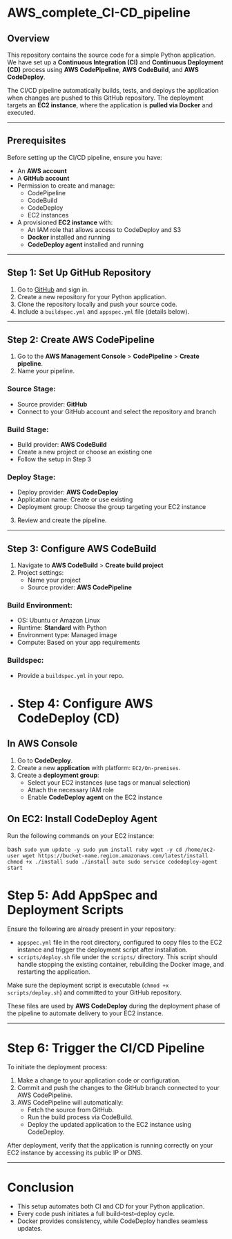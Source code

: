 # AWS_complete_CI-CD_pipeline

## Overview

This repository contains the source code for a simple Python application. We have set up a **Continuous Integration (CI)** and **Continuous Deployment (CD)** process using **AWS CodePipeline**, **AWS CodeBuild**, and **AWS CodeDeploy**.

The CI/CD pipeline automatically builds, tests, and deploys the application when changes are pushed to this GitHub repository. The deployment targets an **EC2 instance**, where the application is **pulled via Docker** and executed.

---

## Prerequisites

Before setting up the CI/CD pipeline, ensure you have:

- An **AWS account**
- A **GitHub account**
- Permission to create and manage:
  - CodePipeline
  - CodeBuild
  - CodeDeploy
  - EC2 instances
- A provisioned **EC2 instance** with:
  - An IAM role that allows access to CodeDeploy and S3
  - **Docker** installed and running
  - **CodeDeploy agent** installed and running

---

## Step 1: Set Up GitHub Repository

1. Go to [GitHub](https://github.com) and sign in.
2. Create a new repository for your Python application.
3. Clone the repository locally and push your source code.
4. Include a `buildspec.yml` and `appspec.yml` file (details below).

---

## Step 2: Create AWS CodePipeline

1. Go to the **AWS Management Console** > **CodePipeline** > **Create pipeline**.
2. Name your pipeline.

### Source Stage:
- Source provider: **GitHub**
- Connect to your GitHub account and select the repository and branch

### Build Stage:
- Build provider: **AWS CodeBuild**
- Create a new project or choose an existing one
- Follow the setup in Step 3

### Deploy Stage:
- Deploy provider: **AWS CodeDeploy**
- Application name: Create or use existing
- Deployment group: Choose the group targeting your EC2 instance

3. Review and create the pipeline.

---

## Step 3: Configure AWS CodeBuild

1. Navigate to **AWS CodeBuild** > **Create build project**
2. Project settings:
   - Name your project
   - Source provider: **AWS CodePipeline**

### Build Environment:
- OS: Ubuntu or Amazon Linux
- Runtime: **Standard** with Python
- Environment type: Managed image
- Compute: Based on your app requirements

### Buildspec:
- Provide a `buildspec.yml` in your repo.

- # Step 4: Configure AWS CodeDeploy (CD)

## In AWS Console

1. Go to **CodeDeploy**.
2. Create a new **application** with platform: `EC2/On-premises`.
3. Create a **deployment group**:
   - Select your EC2 instances (use tags or manual selection)
   - Attach the necessary IAM role
   - Enable **CodeDeploy agent** on the EC2 instance

## On EC2: Install CodeDeploy Agent

Run the following commands on your EC2 instance:

bash```
sudo yum update -y
sudo yum install ruby wget -y
cd /home/ec2-user
wget https://bucket-name.region.amazonaws.com/latest/install
chmod +x ./install
sudo ./install auto
sudo service codedeploy-agent start```



# Step 5: Add AppSpec and Deployment Scripts

Ensure the following are already present in your repository:

- `appspec.yml` file in the root directory, configured to copy files to the EC2 instance and trigger the deployment script after installation.
- `scripts/deploy.sh` file under the `scripts/` directory. This script should handle stopping the existing container, rebuilding the Docker image, and restarting the application.

Make sure the deployment script is executable (`chmod +x scripts/deploy.sh`) and committed to your GitHub repository.

These files are used by **AWS CodeDeploy** during the deployment phase of the pipeline to automate delivery to your EC2 instance.

---

# Step 6: Trigger the CI/CD Pipeline

To initiate the deployment process:

1. Make a change to your application code or configuration.
2. Commit and push the changes to the GitHub branch connected to your AWS CodePipeline.
3. AWS CodePipeline will automatically:
   - Fetch the source from GitHub.
   - Run the build process via CodeBuild.
   - Deploy the updated application to the EC2 instance using CodeDeploy.

After deployment, verify that the application is running correctly on your EC2 instance by accessing its public IP or DNS.

---

#  Conclusion

- This setup automates both CI and CD for your Python application.
- Every code push initiates a full build–test–deploy cycle.
- Docker provides consistency, while CodeDeploy handles seamless updates.

